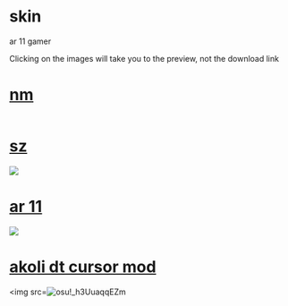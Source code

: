 # skin
ar 11 gamer

Clicking on the images will take you to the preview, not the download link



# [nm](https://cdn.discordapp.com/attachments/1250115429263868009/1250115853521911869/Asanagi_Umi.osk?ex=6669c49d&is=6668731d&hm=8389036a9d22a207d77f3e81a4684a067955e492e9bc8a45bb53ff2dd211dc89&)
<img src=""/>

# [sz](https://cdn.discordapp.com/attachments/1250115429263868009/1250115886858240040/sz.osk?ex=6669c4a5&is=66687325&hm=035a68fe79b8ca8aa50a1d914a262ffd3edb69d65484c1bc36d285d58ff2ec3e&)
<img src="https://i.imgur.com/Ya6bswc.png"/>

# [ar 11](https://cdn.discordapp.com/attachments/1250115429263868009/1250115522826076211/cent_hr_ar_11_reading.osk?ex=6669c44e&is=666872ce&hm=d82bcf3c693f55978edd0df5964a5aaa14f933f7a7142dc95f57b0bb6596d323&)
<img src="https://i.imgur.com/oavPMN9.png"/>

# [akoli dt cursor mod](https://www.mediafire.com/file/v2xwkmxhazh3lyg/Rafis_2018-03-26_HDDT_%2528akolibed_edit%2529_yellow_cursor.osk/file)
<img src=![osu!_h3UuaqqEZm](https://github.com/Ichizero2310/skin/assets/123803323/20aa3990-d226-461e-a159-7b090f949914)

